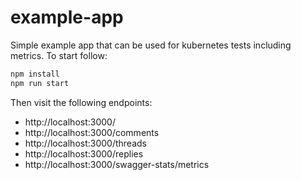 # example-app

Simple example app that can be used for kubernetes tests including metrics. To start follow:

```bash
npm install
npm run start
```

Then visit the following endpoints:

* http://localhost:3000/
* http://localhost:3000/comments
* http://localhost:3000/threads
* http://localhost:3000/replies
* http://localhost:3000/swagger-stats/metrics